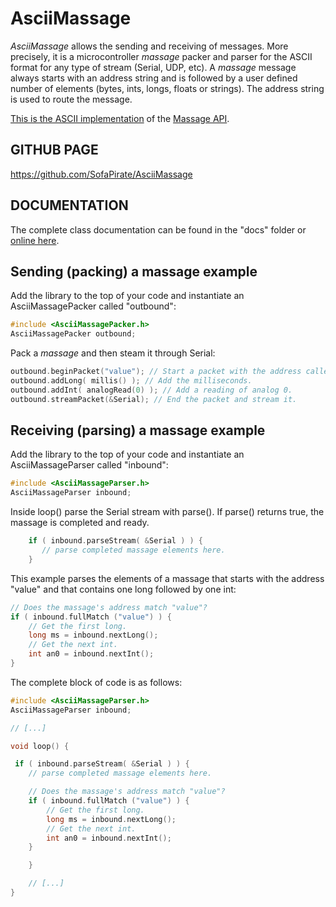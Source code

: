 # AsciiMassage

*AsciiMassage* allows the sending and receiving of messages. 
More precisely, it is a microcontroller *massage* packer and parser for the ASCII format for any type of stream (Serial, UDP, etc).  A *massage* message always starts with an address string and is followed by a user defined number of elements (bytes, ints, longs, floats or strings).  The address string is used to route the message.

[This is the ASCII implementation](https://github.com/SofaPirate/AsciiMassage) of the [Massage API](https://github.com/SofaPirate/Massenger).

## GITHUB PAGE

https://github.com/SofaPirate/AsciiMassage

## DOCUMENTATION

The complete class documentation can be found in the "docs" folder or [online here](https://sofapirate.github.io/AsciiMassage/).

Sending (packing) a massage example
-------------------------------------

Add the library to the top of your code and instantiate an AsciiMassagePacker called "outbound":
```cpp
#include <AsciiMassagePacker.h>
AsciiMassagePacker outbound;
```

Pack a *massage* and then steam it through Serial:
```cpp
outbound.beginPacket("value"); // Start a packet with the address called "value".
outbound.addLong( millis() ); // Add the milliseconds.
outbound.addInt( analogRead(0) ); // Add a reading of analog 0.
outbound.streamPacket(&Serial); // End the packet and stream it.
```

Receiving (parsing) a massage example
---------------------------------------

Add the library to the top of your code and instantiate an AsciiMassageParser called "inbound":
```cpp
#include <AsciiMassageParser.h>
AsciiMassageParser inbound;
```
Inside loop() parse the Serial stream with parse(). If parse() returns true, the massage is completed and ready.
```cpp
    if ( inbound.parseStream( &Serial ) ) {
       // parse completed massage elements here.
    }
```

This example parses the elements of a  massage that starts with the address "value" and that contains one long followed by one int:
```cpp
// Does the massage's address match "value"?
if ( inbound.fullMatch ("value") ) {
    // Get the first long.
    long ms = inbound.nextLong();
    // Get the next int.
    int an0 = inbound.nextInt();
}
```

The complete block of code is as follows:
```cpp
#include <AsciiMassageParser.h>
AsciiMassageParser inbound;

// [...]

void loop() {

 if ( inbound.parseStream( &Serial ) ) {
    // parse completed massage elements here.

    // Does the massage's address match "value"?
    if ( inbound.fullMatch ("value") ) {
        // Get the first long.
        long ms = inbound.nextLong();
        // Get the next int.
        int an0 = inbound.nextInt();
    }

    }

    // [...]
}
```

